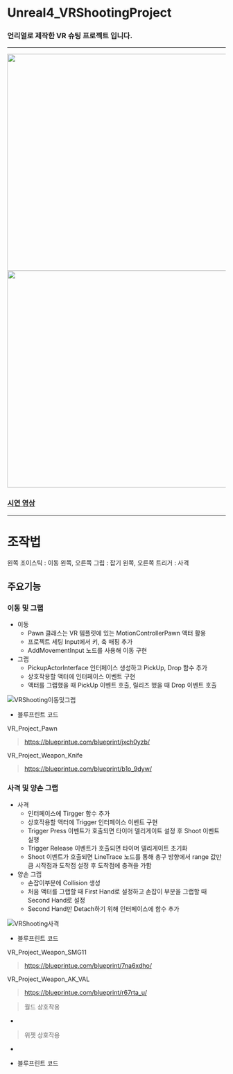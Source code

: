# Unreal4_VRShootingProject

### 언리얼로 제작한 VR 슈팅 프로젝트 입니다.

---

<img src="https://github.com/nunnunnana/Unreal4_VRShootingProject/assets/99165741/345f7523-8d6e-477c-a01d-b2c7c3f56b63.png" width="800" height="500"/>

<img src="https://github.com/nunnunnana/Unreal4_VRShootingProject/assets/99165741/b5a7d633-7697-44e7-955e-e633c795893d.png" width="800" height="500"/>

### [시연 영상](https://youtu.be/QfFVwr08LmE)

---

# 조작법
왼쪽 조이스틱 : 이동 
왼쪽, 오른쪽 그립 : 잡기
왼쪽, 오른쪽 트리거 : 사격

## 주요기능

### 이동 및 그랩
- 이동
  - Pawn 클래스는 VR 템플릿에 있는 MotionControllerPawn 액터 활용
  - 프로젝트 세팅 Input에서 키, 축 매핑 추가
  - AddMovementInput 노드를 사용해 이동 구현
- 그랩
  - PickupActorInterface 인터페이스 생성하고 PickUp, Drop 함수 추가
  - 상호작용할 액터에 인터페이스 이벤트 구현
  - 액터를 그랩했을 때 PickUp 이벤트 호출, 릴리즈 했을 때 Drop 이벤트 호출
  
![VRShooting이동및그랩](https://github.com/nunnunnana/Unreal4_VRShootingProject/assets/99165741/e2f62cfd-1705-422b-a670-b7154d440d53)


- 블루프린트 코드

VR_Project_Pawn
>https://blueprintue.com/blueprint/jxch0yzb/

VR_Project_Weapon_Knife
>https://blueprintue.com/blueprint/b1o_9dyw/


### 사격 및 양손 그랩
- 사격
  - 인터페이스에 Tirgger 함수 추가
  - 상호작용할 액터에 Trigger 인터페이스 이벤트 구현
  - Trigger Press 이벤트가 호출되면 타이머 델리게이트 설정 후 Shoot 이벤트 실행
  - Trigger Release 이벤트가 호출되면 타이머 델리게이트 초기화
  - Shoot 이벤트가 호출되면 LineTrace 노드를 통해 총구 방향에서 range 값만큼 시작점과 도착점 설정 후 도착점에 충격을 가함
- 양손 그랩
  - 손잡이부분에 Collision 생성
  - 처음 액터를 그랩할 때 First Hand로 설정하고 손잡이 부분을 그랩할 때 Second Hand로 설정
  - Second Hand만 Detach하기 위해 인터페이스에 함수 추가
  
![VRShooting사격](https://github.com/nunnunnana/Unreal4_VRShootingProject/assets/99165741/279b4c67-b653-4c7f-a3cc-d1bd4cbfc65a)


- 블루프린트 코드

VR_Project_Weapon_SMG11
>https://blueprintue.com/blueprint/7na6xdho/

VR_Project_Weapon_AK_VAL
>https://blueprintue.com/blueprint/r67rta_u/

>월드 상호작용

- 

>위젯 상호작용

- 

- 블루프린트 코드
